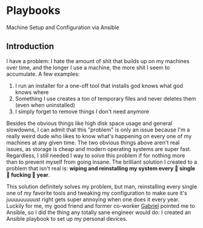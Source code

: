# Playbooks

Machine Setup and Configuration via Ansible

## Introduction

I have a problem: I hate the amount of shit that builds up on my machines over time, and the longer
I use a machine, the more shit I seem to accumulate. A few examples:

1. I run an installer for a one-off tool that installs god knows what god knows where
2. Something I use creates a ton of temporary files and never deletes them (even when uninstalled)
3. I simply forget to remove things I don't need anymore

Besides the obvious things like high disk space usage and general slowdowns, I can admit that this
"problem" is only an issue because I'm a really weird dude who likes to know what's happening on
every one of my machines at any given time. The two obvious things above aren't real issues, as
storage is cheap and modern operating systems are super fast. Regardless, I still needed I way to
solve this problem if for nothing more than to prevent myself from going insane. The brilliant
solution I created to a problem that isn't real is: **wiping and reinstalling my system every 👏
single 👏 fucking 👏 year**.

This solution definitely solves my problem, but man, reinstalling every single one of my favorite
tools and tweaking my configuration to make sure it's juuuuuuuuust right gets super annoying when
one does it every year. Luckily for me, my good friend and former co-worker
[Gabriel](https://github.com/wrightgabriel0220) pointed me to Ansible, so I did the thing any
totally sane engineer would do: I created an Ansible playbook to set up my personal devices.
